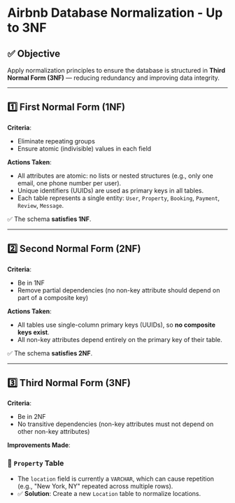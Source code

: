 # Airbnb Database Normalization - Up to 3NF

## ✅ Objective
Apply normalization principles to ensure the database is structured in **Third Normal Form (3NF)** — reducing redundancy and improving data integrity.

---

## 1️⃣ First Normal Form (1NF)

**Criteria**:  
- Eliminate repeating groups  
- Ensure atomic (indivisible) values in each field

**Actions Taken**:
- All attributes are atomic: no lists or nested structures (e.g., only one email, one phone number per user).
- Unique identifiers (UUIDs) are used as primary keys in all tables.
- Each table represents a single entity: `User`, `Property`, `Booking`, `Payment`, `Review`, `Message`.

✅ The schema **satisfies 1NF**.

---

## 2️⃣ Second Normal Form (2NF)

**Criteria**:  
- Be in 1NF  
- Remove partial dependencies (no non-key attribute should depend on part of a composite key)

**Actions Taken**:
- All tables use single-column primary keys (UUIDs), so **no composite keys exist**.
- All non-key attributes depend entirely on the primary key of their table.

✅ The schema **satisfies 2NF**.

---

## 3️⃣ Third Normal Form (3NF)

**Criteria**:  
- Be in 2NF  
- No transitive dependencies (non-key attributes must not depend on other non-key attributes)

**Improvements Made**:

### 🔸 `Property` Table
- The `location` field is currently a `VARCHAR`, which can cause repetition (e.g., "New York, NY" repeated across multiple rows).
- ✅ **Solution**: Create a new `Location` table to normalize locations.


